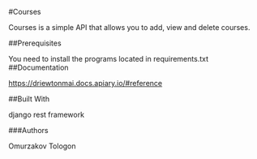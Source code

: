#Courses

Courses is a simple API that allows you to add, view and delete courses.

##Prerequisites

You need to install the programs located in requirements.txt
##Documentation

https://driewtonmai.docs.apiary.io/#reference

##Built With

django rest framework

###Authors

Omurzakov Tologon
